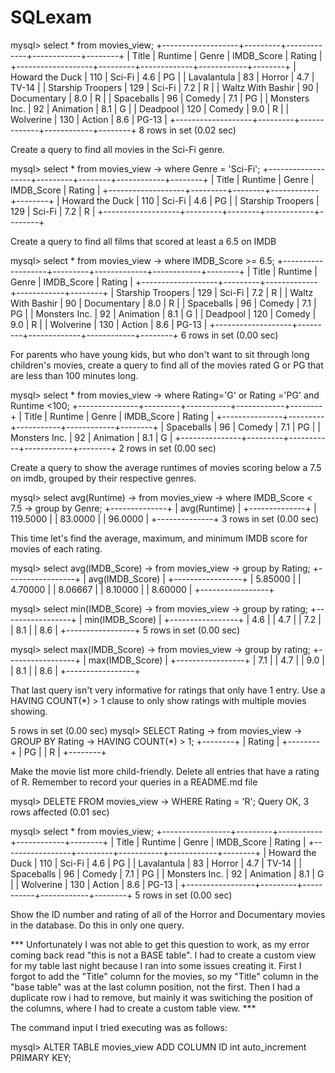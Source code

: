 # SQLexam

mysql> select * from movies_view;
+-------------------+---------+-------------+------------+--------+
| Title             | Runtime | Genre       | IMDB_Score | Rating |
+-------------------+---------+-------------+------------+--------+
| Howard the Duck   |     110 | Sci-Fi      |        4.6 | PG     |
| Lavalantula       |      83 | Horror      |        4.7 | TV-14  |
| Starship Troopers |     129 | Sci-Fi      |        7.2 | R      |
| Waltz With Bashir |      90 | Documentary |        8.0 | R      |
| Spaceballs        |      96 | Comedy      |        7.1 | PG     |
| Monsters Inc.     |      92 | Animation   |        8.1 | G      |
| Deadpool          |     120 | Comedy      |        9.0 | R      |
| Wolverine         |     130 | Action      |        8.6 | PG-13  |
+-------------------+---------+-------------+------------+--------+
8 rows in set (0.02 sec)




Create a query to find all movies in the Sci-Fi genre.

mysql> select * from movies_view
    -> where Genre = 'Sci-Fi';
+-------------------+---------+--------+------------+--------+
| Title             | Runtime | Genre  | IMDB_Score | Rating |
+-------------------+---------+--------+------------+--------+
| Howard the Duck   |     110 | Sci-Fi |        4.6 | PG     |
| Starship Troopers |     129 | Sci-Fi |        7.2 | R      |
+-------------------+---------+--------+------------+--------+




Create a query to find all films that scored at least a 6.5 on IMDB

mysql> select * from movies_view
    -> where IMDB_Score >= 6.5;
+-------------------+---------+-------------+------------+--------+
| Title             | Runtime | Genre       | IMDB_Score | Rating |
+-------------------+---------+-------------+------------+--------+
| Starship Troopers |     129 | Sci-Fi      |        7.2 | R      |
| Waltz With Bashir |      90 | Documentary |        8.0 | R      |
| Spaceballs        |      96 | Comedy      |        7.1 | PG     |
| Monsters Inc.     |      92 | Animation   |        8.1 | G      |
| Deadpool          |     120 | Comedy      |        9.0 | R      |
| Wolverine         |     130 | Action      |        8.6 | PG-13  |
+-------------------+---------+-------------+------------+--------+
6 rows in set (0.00 sec)




For parents who have young kids, but who don't want to sit through long children's movies, create a query to find all of the movies rated G or PG that are less than 100 minutes long.

mysql> select * from movies_view
    -> where Rating='G' or Rating ='PG' and Runtime <100;
+---------------+---------+-----------+------------+--------+
| Title         | Runtime | Genre     | IMDB_Score | Rating |
+---------------+---------+-----------+------------+--------+
| Spaceballs    |      96 | Comedy    |        7.1 | PG     |
| Monsters Inc. |      92 | Animation |        8.1 | G      |
+---------------+---------+-----------+------------+--------+
2 rows in set (0.00 sec)




Create a query to show the average runtimes of movies scoring below a 7.5 on imdb, grouped by their respective genres.

mysql> select avg(Runtime)
    -> from movies_view
    -> where IMDB_Score < 7.5
    -> group by Genre;
+--------------+
| avg(Runtime) |
+--------------+
|     119.5000 |
|      83.0000 |
|      96.0000 |
+--------------+
3 rows in set (0.00 sec)




This time let's find the average, maximum, and minimum IMDB score for movies of each rating.

mysql> select avg(IMDB_Score)
    -> from movies_view
    -> group by Rating;
+-----------------+
| avg(IMDB_Score) |
+-----------------+
|         5.85000 |
|         4.70000 |
|         8.06667 |
|         8.10000 |
|         8.60000 |
+-----------------+

mysql> select min(IMDB_Score)
    -> from movies_view
    -> group by rating;
+-----------------+
| min(IMDB_Score) |
+-----------------+
|             4.6 |
|             4.7 |
|             7.2 |
|             8.1 |
|             8.6 |
+-----------------+
5 rows in set (0.00 sec)

mysql> select max(IMDB_Score)
    -> from movies_view
    -> group by rating;
+-----------------+
| max(IMDB_Score) |
+-----------------+
|             7.1 |
|             4.7 |
|             9.0 |
|             8.1 |
|             8.6 |
+-----------------+




That last query isn't very informative for ratings that only have 1 entry. Use a HAVING COUNT(*) > 1 clause to only show ratings with multiple movies showing.

5 rows in set (0.00 sec)
mysql> SELECT Rating
    -> from movies_view
    -> GROUP BY Rating
    -> HAVING COUNT(*) > 1;
+--------+
| Rating |
+--------+
| PG     |
| R      |
+--------+




Make the movie list more child-friendly. Delete all entries that have a rating of R. Remember to record your queries in a README.md file

mysql> DELETE FROM movies_view
    -> WHERE Rating = 'R';
Query OK, 3 rows affected (0.01 sec)

mysql> select * from movies_view;
+-----------------+---------+-----------+------------+--------+
| Title           | Runtime | Genre     | IMDB_Score | Rating |
+-----------------+---------+-----------+------------+--------+
| Howard the Duck |     110 | Sci-Fi    |        4.6 | PG     |
| Lavalantula     |      83 | Horror    |        4.7 | TV-14  |
| Spaceballs      |      96 | Comedy    |        7.1 | PG     |
| Monsters Inc.   |      92 | Animation |        8.1 | G      |
| Wolverine       |     130 | Action    |        8.6 | PG-13  |
+-----------------+---------+-----------+------------+--------+
5 rows in set (0.00 sec)


Show the ID number and rating of all of the Horror and Documentary movies in the database. Do this in only one query.

*** Unfortunately I was not able to get this question to work, as my error coming back read "this is not a BASE table". I had to create a custom view for my table last night because I ran into some issues creating it. First I forgot to add the "Title" column for the movies, so my "Title" column in the "base table" was at the last column position, not the first. Then I had a duplicate row i had to remove, but mainly it was switiching the position of the columns, where I had to create a custom table view. ***

The command input I tried executing was as follows:

mysql> ALTER TABLE movies_view ADD COLUMN ID int auto_increment PRIMARY KEY;
